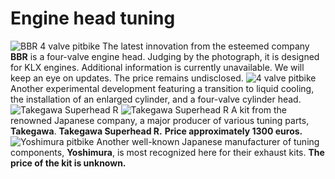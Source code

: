 # Engine head tuning

![BBR 4 valve pitbike](http://mypitbike.ru/uploads/images/00/00/04/2012/02/28/bc2a78.png "BBR 4 valve pitbike") The latest innovation from the esteemed company **BBR** is a four-valve engine head. Judging by the photograph, it is designed for KLX engines. Additional information is currently unavailable. We will keep an eye on updates. The price remains undisclosed. ![4 valve pitbike](http://mypitbike.ru/uploads/images/00/00/04/2012/02/28/efb134.jpg "4 valve pitbike") Another experimental development featuring a transition to liquid cooling, the installation of an enlarged cylinder, and a four-valve cylinder head. ![Takegawa Superhead R](http://mypitbike.ru/uploads/images/00/00/04/2012/02/28/f7ecd7.jpg "Takegawa Superhead R") ![Takegawa Superhead R](http://mypitbike.ru/uploads/images/00/00/04/2012/02/28/bd449b.jpg "Takegawa Superhead R") A kit from the renowned Japanese company, a major producer of various tuning parts, **Takegawa**. **Takegawa Superhead R.** **Price approximately 1300 euros.** ![Yoshimura pitbike](http://mypitbike.ru/uploads/images/00/00/04/2012/02/28/ec0965.jpg "Yoshimura pitbike") Another well-known Japanese manufacturer of tuning components, **Yoshimura**, is most recognized here for their exhaust kits. **The price of the kit is unknown.**